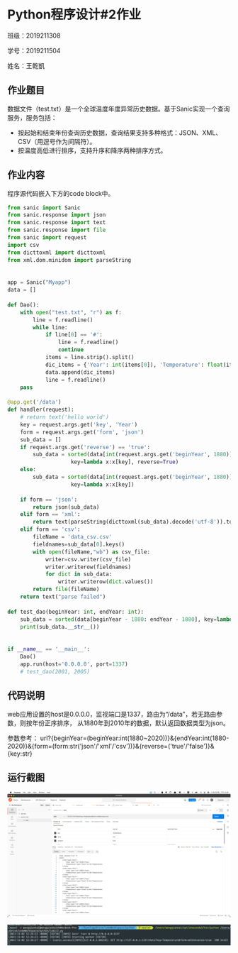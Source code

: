 # Python程序设计#2作业

班级：2019211308

学号：2019211504

姓名：王乾凱

## 作业题目

数据文件（test.txt）是一个全球温度年度异常历史数据。基于Sanic实现一个查询服务，服务包括：

* 按起始和结束年份查询历史数据，查询结果支持多种格式：JSON、XML、CSV（用逗号作为间隔符）。
* 按温度高低进行排序，支持升序和降序两种排序方式。

## 作业内容

程序源代码嵌入下方的code block中。

```python
from sanic import Sanic 
from sanic.response import json
from sanic.response import text
from sanic.response import file
from sanic import request
import csv
from dicttoxml import dicttoxml
from xml.dom.minidom import parseString


app = Sanic("Myapp")
data = []

def Dao():
    with open("test.txt", "r") as f:
        line = f.readline()
        while line:
            if line[0] == '#':
                line = f.readline()
                continue
            items = line.strip().split()
            dic_items = {'Year': int(items[0]), 'Temperature': float(items[1])}
            data.append(dic_items)
            line = f.readline()
    pass

@app.get('/data')
def handler(request):
    # return text('hello world')
    key = request.args.get('key', 'Year')
    form = request.args.get('form', 'json')
    sub_data = []
    if request.args.get('reverse') == 'true':
        sub_data = sorted(data[int(request.args.get('beginYear', 1880)) - 1880: int(request.args.get('endYear', 2010)) - 1880],\
                    key=lambda x:x[key], reverse=True)
    else:
        sub_data = sorted(data[int(request.args.get('beginYear', 1880)) - 1880: int(request.args.get('endYear', 2010)) - 1880],\
                    key=lambda x:x[key])
    
    if form == 'json':
        return json(sub_data)
    elif form == 'xml':
        return text(parseString(dicttoxml(sub_data).decode('utf-8')).toprettyxml(indent='\t'))
    elif form == 'csv':
        fileName = 'data_csv.csv'
        fieldnames=sub_data[0].keys() 
        with open(fileName,"wb") as csv_file:
            writer=csv.writer(csv_file)
            writer.writerow(fieldnames)
            for dict in sub_data:
                writer.writerow(dict.values())
        return file(fileName)
    return text("parse failed")

def test_dao(beginYear: int, endYear: int):
    sub_data = sorted(data[beginYear - 1880: endYear - 1880], key=lambda x:x['Lowess'], reverse=True) 
    print(sub_data.__str__())


if __name__ == '__main__':
    Dao()
    app.run(host='0.0.0.0', port=1337)
    # test_dao(2001, 2005)
```

## 代码说明

web应用设置的host是0.0.0.0，监视端口是1337，路由为“/data”，若无路由参数，则按年份正序排序， 从1880年到2010年的数据，默认返回数据类型为json。

参数参考：
url?{beginYear=(beginYear:int(1880~2020))}&{endYear:int(1880-2020)}&{form=(form:str('json'/'xml'/'csv'))}&{reverse=('true'/'false')}&{key:str}

## 运行截图

![screen1](screenshot/screenshot1.png)

![](screenshot/screenshot2.png)